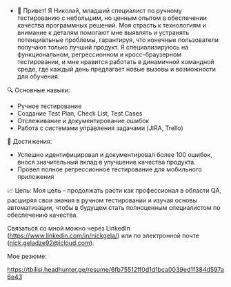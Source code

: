 - 👋 Привет! Я Николай, младший специалист по ручному тестированию с небольшим, но ценным опытом в обеспечении качества программных решений. Моя страсть к технологиям и внимание к деталям помогают мне выявлять и устранять потенциальные проблемы, гарантируя, что конечные пользователи получают только лучший продукт. Я специализируюсь на функциональном, регрессионном и кросс-браузерном тестировании, и мне нравится работать в динамичной командной среде, где каждый день предлагает новые вызовы и возможности для обучения.

🔍 Основные навыки:
- Ручное тестирование
- Создание Test Plan, Check List, Test Cases
- Отслеживание и документирование ошибок
- Работа с системами управления задачами (JIRA, Trello)

🌟 Достижения:
- Успешно идентифицировал и документировал более 100 ошибок, внося значительный вклад в улучшение качества продукта.
- Провел полное регрессионное тестирование для мобильного приложения

📈 Цель:
Моя цель - продолжать расти как профессионал в области QA, расширяя свои знания в ручном тестировании и изучая основы автоматизации, чтобы в будущем стать полноценным специалистом по обеспечению качества.

Связаться со мной можно через LinkedIn (https://www.linkedin.com/in/nickgela/) или по электронной почте (nick.geladze92@icloud.com).

Mое резюме:

https://tbilisi.headhunter.ge/resume/6fb75512ff0d1d1bca0039ed1f384d597a6e43

<!---
nickgela007/nickgela007 is a ✨ special ✨ repository because its `README.md` (this file) appears on your GitHub profile.
You can click the Preview link to take a look at your changes.
--->
